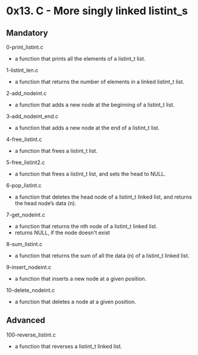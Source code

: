 # 0x13. C - More singly linked listint_s

## Mandatory

0-print_listint.c

- a function that prints all the elements of a listint_t list.

1-listint_len.c

- a function that returns the number of elements in a linked listint_t list.

2-add_nodeint.c

- a function that adds a new node at the beginning of a listint_t list.

3-add_nodeint_end.c

- a function that adds a new node at the end of a listint_t list.

4-free_listint.c

- a function that frees a listint_t list.

5-free_listint2.c

- a function that frees a listint_t list, and sets the head to NULL.

6-pop_listint.c

- a function that deletes the head node of a listint_t linked list, and returns
  the head node’s data (n).

7-get_nodeint.c

- a function that returns the nth node of a listint_t linked list.
- returns NULL, if the node doesn't exist

8-sum_listint.c

- a function that returns the sum of all the data (n) of a listint_t linked list.

9-insert_nodeint.c

- a function that inserts a new node at a given position.

10-delete_nodeint.c

- a function that deletes a node at a given position.

## Advanced

100-reverse_listint.c

- a function that reverses a listint_t linked list.
